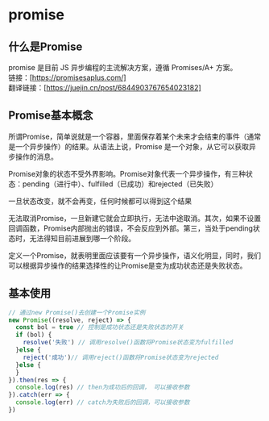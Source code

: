 # promise

## 什么是Promise

promise 是目前 JS 异步编程的主流解决方案，遵循 Promises/A+ 方案。  
链接：[https://promisesaplus.com/]  
翻译链接：[https://juejin.cn/post/6844903767654023182]  

## Promise基本概念

所谓Promise，简单说就是一个容器，里面保存着某个未来才会结束的事件（通常是一个异步操作）的结果。从语法上说，Promise 是一个对象，从它可以获取异步操作的消息。

Promise对象的状态不受外界影响。Promise对象代表一个异步操作，有三种状态：pending（进行中）、fulfilled（已成功）和rejected（已失败）

一旦状态改变，就不会再变，任何时候都可以得到这个结果

无法取消Promise，一旦新建它就会立即执行，无法中途取消。其次，如果不设置回调函数，Promise内部抛出的错误，不会反应到外部。第三，当处于pending状态时，无法得知目前进展到哪一个阶段。

定义一个Promise，就表明里面应该要有一个异步操作，语义化明显，同时，我们可以根据异步操作的结果选择性的让Promise是变为成功状态还是失败状态。

## 基本使用

```js
// 通过new Promise()去创建一个Promise实例
new Promise((resolve, reject) => {
  const bol = true // 控制是成功状态还是失败状态的开关
  if (bol) {
    resolve('失败') // 调用resolve()函数将Promise状态变为fulfilled
  }else {
    reject('成功')// 调用reject()函数将Promise状态变为rejected
  }else {
  }
}).then(res => {
  console.log(res) // then为成功后的回调， 可以接收参数
}).catch(err => {
  console.log(err) // catch为失败后的回调，可以接收参数
})

```

